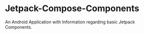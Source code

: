 # Jetpack-Compose-Components
An Android Application with Information regarding basic Jetpack Components.
